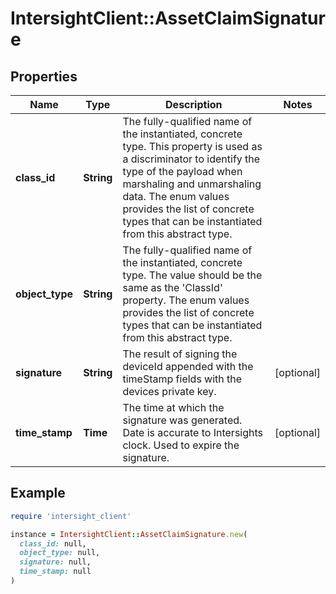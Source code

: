 # IntersightClient::AssetClaimSignature

## Properties

| Name | Type | Description | Notes |
| ---- | ---- | ----------- | ----- |
| **class_id** | **String** | The fully-qualified name of the instantiated, concrete type. This property is used as a discriminator to identify the type of the payload when marshaling and unmarshaling data. The enum values provides the list of concrete types that can be instantiated from this abstract type. |  |
| **object_type** | **String** | The fully-qualified name of the instantiated, concrete type. The value should be the same as the &#39;ClassId&#39; property. The enum values provides the list of concrete types that can be instantiated from this abstract type. |  |
| **signature** | **String** | The result of signing the deviceId appended with the timeStamp fields with the devices private key. | [optional] |
| **time_stamp** | **Time** | The time at which the signature was generated. Date is accurate to Intersights clock. Used to expire the signature. | [optional] |

## Example

```ruby
require 'intersight_client'

instance = IntersightClient::AssetClaimSignature.new(
  class_id: null,
  object_type: null,
  signature: null,
  time_stamp: null
)
```

